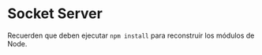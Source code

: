 # Socket Server

Recuerden que deben ejecutar ```npm install``` para reconstruir los
módulos de Node.

